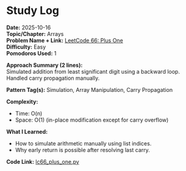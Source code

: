 # Study Log

**Date:** 2025-10-16  
**Topic/Chapter:** Arrays  
**Problem Name + Link:** [LeetCode 66: Plus One](https://leetcode.com/problems/plus-one/)  
**Difficulty:** Easy  
**Pomodoros Used:** 1  

**Approach Summary (2 lines):**  
Simulated addition from least significant digit using a backward loop. Handled carry propagation manually.  

**Pattern Tag(s):** Simulation, Array Manipulation, Carry Propagation  

**Complexity:**  
- Time: O(n)  
- Space: O(1) (in-place modification except for carry overflow)  

**What I Learned:**  
- How to simulate arithmetic manually using list indices.  
- Why early return is possible after resolving last carry.  

**Code Link:** [lc66_plus_one.py](https://github.com/prudvimeher/dsa-practice/blob/main/leetcode/arrays/lc66_plus_one.py)
